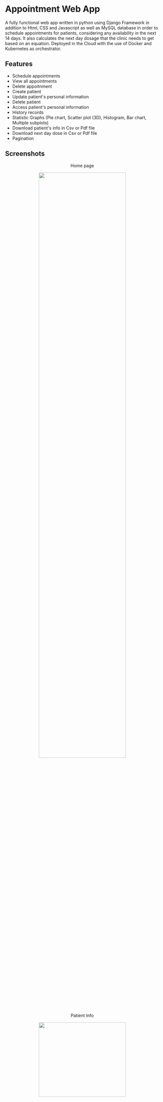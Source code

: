 # Appointment Web App
A fully functional web app written in python using Django Framework in addition to Html, CSS and Javascript as well as MySQL database in order to schedule appointments for patients, considering any availability in the next 14 days. It also calculates the next day dosage that the clinic needs to get based on an equation.
Deployed in the Cloud with the use of Docker and Kubernetes as orchestrator.


## Features
- Schedule appointments
- View all appointments
- Delete appoitnment
- Create patient
- Update patient's personal information
- Delete patient
- Access patient's personal information
- History records
- Statistic Graphs (Pie chart, Scatter plot (3D), Histogram, Bar chart, Multiple subplots)
- Download patient's info in Csv or Pdf file
- Download next day dose in Csv or Pdf file
- Pagination

## Screenshots

<p align="center">Home page</p>
<p align="center"><img src="https://user-images.githubusercontent.com/60218987/139299678-ad549fad-c8d2-4b45-af93-7c31a7680088.png" width="75%" height="70%"/></p>

<p align="center">Patient Info</p>
<p align="center"><img src="https://user-images.githubusercontent.com/60218987/139300157-60178f3e-59ce-452c-b31e-6ddb417c7ad9.png" width="75%" height="25%"/></p>

<p align="center">Schedule Appointment</p>
<p align="center"><img src="https://user-images.githubusercontent.com/60218987/139301699-12197197-3e4b-45a8-bd19-9b7e82590177.png" width="75%" height="35%"/></p>

<p align="center">View all patients</p>
<p align="center"><img src="https://user-images.githubusercontent.com/60218987/139301862-9a7f09e2-5939-49cf-aac5-5554792c546a.png" width="75%" height="35%"/></p>

<p align="center">Statistics and Graphs</p>
<p align="center"><img src="https://user-images.githubusercontent.com/60218987/139302057-275b0706-5fba-445f-819e-9d0cb75428bc.png" width="75%" height="35%"/></p>

## Libraries

- Django
- Datetime
- Matplotlib
- Urllib
- Base64
- Pandas
- Sys
- Squarify
- Seaborn
- Csv
- Xlwt
- io
- Reportlab

## What's next?

- [ ] Add more statistics

- [ ] Change UI to a more user friendly version

- [ ] Add more features



